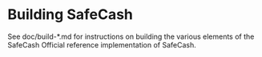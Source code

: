 Building SafeCash
================

See doc/build-*.md for instructions on building the various
elements of the SafeCash Official reference implementation of SafeCash.
